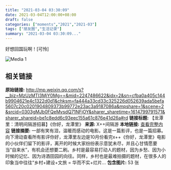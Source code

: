 ```yaml
---
title: "2021-03-04 03:30:09"
date: 2021-03-04T12:00:00+08:00
draft: false
categories: ["moments","2021","2021-03"]
tags: ["朋友圈","生活记录"]
summary: "2021-03-04 03:30:09..."
---
```


好想回国玩啊！[可怜]

![Media 1](/Moments/photos/2021-03-04/202103040330090.jpg)

## 相关链接

**原始链接:** http://mp.weixin.qq.com/s?__biz=MzUzMTI3MjY0Mg==&mid=2247486622&idx=2&sn=cfba0a405c144b9904621e4c1322d0d1&chksm=fa444a33cd33c325226d052639ada5befa5607c20c0201904809373b99772e23ac3a9187086a&mpshare=1&scene=2&srcid=0303gMJb0FQeMvsdQ71NFjOY&sharer_sharetime=1614799791571&sharer_shareid=be1c8edd6c93eec155a61c876e41d26a#rd
**链接标题:** 【龙潭里：清明间隔游招募】《你好，龙潭里》
**来源:** X++间隔游
**本地链接:** [查看完整内容](/link_content/2021/03/2021-03-04-2/link_content/)
**链接摘要:** 一部有笑有泪，温暖而感动的电影。这是一篇影评，也是一篇招募。向下滑动查看所有影评你好，龙潭里左边是10月份看完x++《你好，龙潭里》电影的小伙伴们留下的影评，离开的时候大家纷纷表示意犹未尽，并且心甘情愿要当“自来水”，有机会还想要二刷。乡村是最容易打动人的题材，因为乡愁、因为小时候的记忆、因为诗酒田园的向往。同样，乡村也是最难拍摄的题材，在很多人的印象当中往往“乡村+建设+文旅 = 华而不实+烂片...
**包含图片:** 53 张

